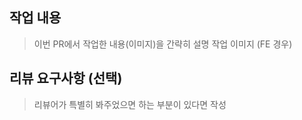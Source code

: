 ## 작업 내용
> 이번 PR에서 작업한 내용(이미지)을 간략히 설명
> 작업 이미지 (FE 경우)

## 리뷰 요구사항 (선택)
> 리뷰어가 특별히 봐주었으면 하는 부분이 있다면 작성
